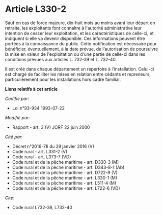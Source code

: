 # Article L330-2

Sauf en cas de force majeure, dix-huit mois au moins avant leur départ en retraite, les exploitants font connaître à
l'autorité administrative leur intention de cesser leur exploitation, et les caractéristiques de celle-ci, et indiquent si
elle va devenir disponible. Ces informations peuvent être portées à la connaissance du public. Cette notification est
nécessaire pour bénéficier, éventuellement, à la date prévue, de l'autorisation de poursuivre la mise en valeur de
l'exploitation ou d'une partie de celle-ci dans les conditions prévues aux articles L. 732-39 et L. 732-40.

Il est créé dans chaque département un répertoire à l'installation. Celui-ci est chargé de faciliter les mises en relation
entre cédants et repreneurs, particulièrement pour les installations hors cadre familial.

**Liens relatifs à cet article**

_Codifié par_:

  - Loi n°93-934 1993-07-22

_Modifié par_:

  - Rapport - art. 3 (V) JORF 22 juin 2000

_Cité par_:

  - Décret n°2016-78 du 29 janvier 2016 (V)
  - Code rural - art. L331-2 (V)
  - Code rural - art. L373-7 (VD)
  - Code rural et de la pêche maritime - art. D330-3 (M)
  - Code rural et de la pêche maritime - art. D343-8-1 (Ab)
  - Code rural et de la pêche maritime - art. D722-9 (V)
  - Code rural et de la pêche maritime - art. L330-1 (M)
  - Code rural et de la pêche maritime - art. L511-4 (M)
  - Code rural et de la pêche maritime - art. L722-6 (VD)

_Cite_:

  - Code rural L732-39, L732-40
